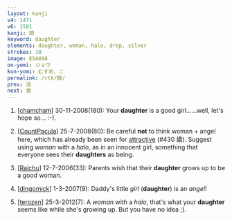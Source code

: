 ```yaml
---
layout: kanji
v4: 1471
v6: 1581
kanji: 娘
keyword: daughter
elements: daughter, woman, halo, drop, silver
strokes: 10
image: E5A898
on-yomi: ジョウ
kun-yomi: むすめ、こ
permalink: /rtk/娘/
prev: 浪
next: 食
---
```


1) [<a href="http://kanji.koohii.com/profile/chamcham">chamcham</a>] 30-11-2008(180): Your<strong> daughter</strong> is a good girl......well, let&#039;s hope so... :-).

2) [<a href="http://kanji.koohii.com/profile/CountPacula">CountPacula</a>] 25-7-2008(80): Be careful <strong>not</strong> to think woman + angel here, which has already been seen for <a href="../v4/430.html">attractive</a> (#430 嬌). Suggest using <em>woman</em> with a <em>halo</em>, as in an innocent girl, something that everyone sees their <strong>daughters</strong> as being.

3) [<a href="http://kanji.koohii.com/profile/Raichu">Raichu</a>] 12-7-2006(33): Parents wish that their<strong> daughter</strong> grows up to be a good woman.

4) [<a href="http://kanji.koohii.com/profile/dingomick">dingomick</a>] 1-3-2007(9): Daddy&#039;s little <em>girl</em> (<strong>daughter</strong>) is an <em>angel</em>!

5) [<a href="http://kanji.koohii.com/profile/terozen">terozen</a>] 25-3-2012(7): A <em>woman</em> with a <em>halo</em>, that&#039;s what your <strong>daughter</strong> seems like while she&#039;s growing up. But you have no idea ;).

